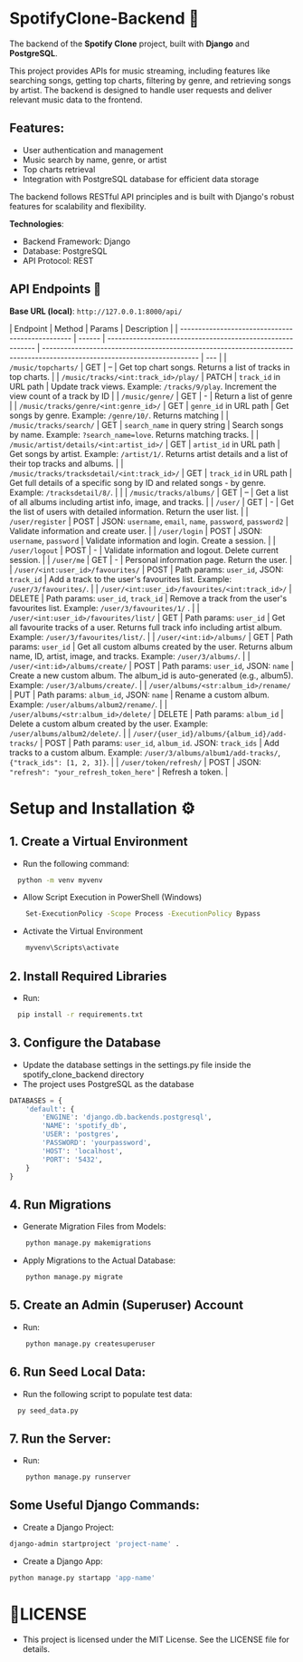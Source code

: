 # SpotifyClone-Backend 🎵

The backend of the **Spotify Clone** project, built with **Django** and **PostgreSQL**.

This project provides APIs for music streaming, including features like searching songs, getting top charts, filtering by genre, and retrieving songs by artist. The backend is designed to handle user requests and deliver relevant music data to the frontend.

## Features:

- User authentication and management
- Music search by name, genre, or artist
- Top charts retrieval
- Integration with PostgreSQL database for efficient data storage

The backend follows RESTful API principles and is built with Django's robust features for scalability and flexibility.

**Technologies**:

- Backend Framework: Django
- Database: PostgreSQL
- API Protocol: REST

## API Endpoints 📌

**Base URL (local)**: `http://127.0.0.1:8000/api/`

| Endpoint                                         | Method | Params                                                     | Description                                                                                                               |
| ------------------------------------------------ | ------ | ---------------------------------------------------------- | ------------------------------------------------------------------------------------------------------------------------- | --- |
| `/music/topcharts/`                              | GET    | –                                                          | Get top chart songs. Returns a list of tracks in top charts.                                                              |
| `/music/tracks/<int:track_id>/play/`             | PATCH  | `track_id` in URL path                                     | Update track views. Example: `/tracks/9/play`. Increment the view count of a track by ID                                  |
| `/music/genre/`                                  | GET    | -                                                          | Return a list of genre                                                                                                    |
| `/music/tracks/genre/<int:genre_id>/`            | GET    | `genre_id` in URL path                                     | Get songs by genre. Example: `/genre/10/`. Returns matching                                                               |
| `/music/tracks/search/`                          | GET    | `search_name` in query string                              | Search songs by name. Example: `?search_name=love`. Returns matching tracks.                                              |
| `/music/artist/details/<int:artist_id>/`         | GET    | `artist_id` in URL path                                    | Get songs by artist. Example: `/artist/1/`. Returns artist details and a list of their top tracks and albums.             |
| `/music/tracks/tracksdetail/<int:track_id>/`     | GET    | `track_id` in URL path                                     | Get full details of a specific song by ID and related songs - by genre. Example: `/tracksdetail/8/`.                      |     |
| `/music/tracks/albums/`                          | GET    | –                                                          | Get a list of all albums including artist info, image, and tracks.                                                        |
| `/user/`                                         | GET    | -                                                          | Get the list of users with detailed information. Return the user list.                                                    |
| `/user/register`                                 | POST   | JSON: `username`, `email`, `name`, `password`, `password2` | Validate information and create user.                                                                                     |
| `/user/login`                                    | POST   | JSON: `username`, `password`                               | Validate information and login. Create a session.                                                                         |
| `/user/logout`                                   | POST   | -                                                          | Validate information and logout. Delete current session.                                                                  |
| `/user/me`                                       | GET    | -                                                          | Personal information page. Return the user.                                                                               |
| `/user/<int:user_id>/favourites/`                | POST   | Path params: `user_id`, JSON: `track_id`                   | Add a track to the user's favourites list. Example: `/user/3/favourites/`.                                                |
| `/user/<int:user_id>/favourites/<int:track_id>/` | DELETE | Path params: `user_id`, `track_id`                         | Remove a track from the user's favourites list. Example: `/user/3/favourites/1/` .                                        |
| `/user/<int:user_id>/favourites/list/`           | GET    | Path params: `user_id`                                     | Get all favourite tracks of a user. Returns full track info including artist album. Example: `/user/3/favourites/list/`.  |
| `/user/<int:id>/albums/`                         | GET    | Path params: `user_id`                                     | Get all custom albums created by the user. Returns album name, ID, artist, image, and tracks. Example: `/user/3/albums/`. |
| `/user/<int:id>/albums/create/`                  | POST   | Path params: `user_id`, JSON: `name`                       | Create a new custom album. The album_id is auto-generated (e.g., album5). Example: `/user/3/albums/create/`.              |
| `/user/albums/<str:album_id>/rename/`            | PUT    | Path params: `album_id`, JSON: `name`                      | Rename a custom album. Example: `/user/albums/album2/rename/`.                                                            |
| `/user/albums/<str:album_id>/delete/`            | DELETE | Path params: `album_id`                                    | Delete a custom album created by the user. Example: `/user/albums/album2/delete/`.                                        |
| `/user/{user_id}/albums/{album_id}/add-tracks/`  | POST   | Path params: `user_id`, `album_id`. JSON: `track_ids`      | Add tracks to a custom album. Example: `/user/3/albums/album1/add-tracks/`, `{"track_ids": [1, 2, 3]}`.                   |
| `/user/token/refresh/`                           | POST   | JSON: `"refresh": "your_refresh_token_here"`               | Refresh a token.                                                                                                          |

# Setup and Installation ⚙️

## 1. Create a Virtual Environment

- Run the following command:

```bash
  python -m venv myvenv
```

- Allow Script Execution in PowerShell (Windows)

```bash
    Set-ExecutionPolicy -Scope Process -ExecutionPolicy Bypass
```

- Activate the Virtual Environment

```bash
    myvenv\Scripts\activate
```

## 2. Install Required Libraries

- Run:

```bash
  pip install -r requirements.txt
```

## 3. Configure the Database

- Update the database settings in the settings.py file inside the spotify_clone_backend directory
- The project uses PostgreSQL as the database

```python
DATABASES = {
    'default': {
        'ENGINE': 'django.db.backends.postgresql',
        'NAME': 'spotify_db',
        'USER': 'postgres',
        'PASSWORD': 'yourpassword',
        'HOST': 'localhost',
        'PORT': '5432',
    }
}
```

## 4. Run Migrations

- Generate Migration Files from Models:

```bash
    python manage.py makemigrations
```

- Apply Migrations to the Actual Database:

```bash
    python manage.py migrate
```

## 5. Create an Admin (Superuser) Account

- Run:

```bash
    python manage.py createsuperuser
```

## 6. Run Seed Local Data:

- Run the following script to populate test data:

```bash
  py seed_data.py
```

## 7. Run the Server:

- Run:

```bash
    python manage.py runserver
```

## Some Useful Django Commands:

- Create a Django Project:

```bash
django-admin startproject 'project-name' .
```

- Create a Django App:

```bash
python manage.py startapp 'app-name'
```

# 📄LICENSE

- This project is licensed under the MIT License. See the LICENSE file for details.
